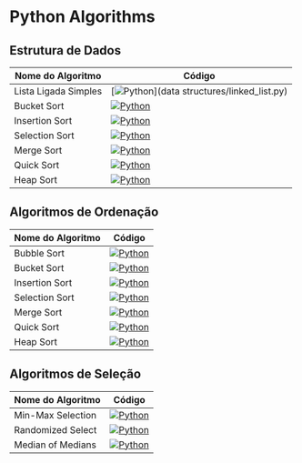 # Python Algorithms


## Estrutura de Dados

| Nome do Algoritmo    | Código                                                                                             |
|----------------------|----------------------------------------------------------------------------------------------------|
| Lista Ligada Simples | [![Python](https://img.shields.io/badge/Python-Click%20here-blue)](data structures/linked_list.py) |
| Bucket Sort          | [![Python](https://img.shields.io/badge/Python-Click%20here-blue)](sorting/bucket_sort.py)         |
| Insertion Sort       | [![Python](https://img.shields.io/badge/Python-Click%20here-blue)](sorting/insertion_sort.py)      |
| Selection Sort       | [![Python](https://img.shields.io/badge/Python-Click%20here-blue)](sorting/selection_sort.py)      |
| Merge Sort           | [![Python](https://img.shields.io/badge/Python-Click%20here-blue)](sorting/merge_sort.py)          |
| Quick Sort           | [![Python](https://img.shields.io/badge/Python-Click%20here-blue)](sorting/quick_sort.py)          |
| Heap Sort            | [![Python](https://img.shields.io/badge/Python-Click%20here-blue)](sorting/heap_sort.py)           |

## Algoritmos de Ordenação

| Nome do Algoritmo | Código                                                                                        |
|-------------------|-----------------------------------------------------------------------------------------------|
| Bubble Sort       | [![Python](https://img.shields.io/badge/Python-Click%20here-blue)](sorting/bubble_sort.py)    |
| Bucket Sort       | [![Python](https://img.shields.io/badge/Python-Click%20here-blue)](sorting/bucket_sort.py)    |
| Insertion Sort    | [![Python](https://img.shields.io/badge/Python-Click%20here-blue)](sorting/insertion_sort.py) |
| Selection Sort    | [![Python](https://img.shields.io/badge/Python-Click%20here-blue)](sorting/selection_sort.py) |
| Merge Sort        | [![Python](https://img.shields.io/badge/Python-Click%20here-blue)](sorting/merge_sort.py)     |
| Quick Sort        | [![Python](https://img.shields.io/badge/Python-Click%20here-blue)](sorting/quick_sort.py)     |
| Heap Sort         | [![Python](https://img.shields.io/badge/Python-Click%20here-blue)](sorting/heap_sort.py)      |

## Algoritmos de Seleção

| Nome do Algoritmo  | Código |
|--------------------|--------|
| Min-Max Selection | [![Python](https://img.shields.io/badge/Python-Click%20here-blue)](selection/min_max_selection.py) |
| Randomized Select | [![Python](https://img.shields.io/badge/Python-Click%20here-blue)](selection/randomized_select.py) |
| Median of Medians | [![Python](https://img.shields.io/badge/Python-Click%20here-blue)](selection/median_of_medians.py) |



